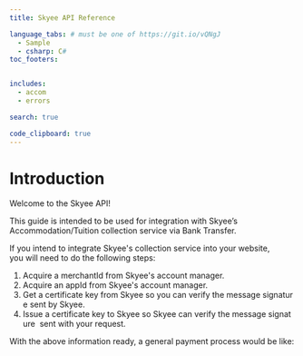 ```yaml
---
title: Skyee API Reference

language_tabs: # must be one of https://git.io/vQNgJ
  - Sample
  - csharp: C#
toc_footers:


includes:
  - accom
  - errors

search: true

code_clipboard: true
---
```


# Introduction

Welcome to the Skyee API!

This guide is intended to be used for integration with Skyee’s Accommodation/Tuition collection service via Bank Transfer.

If you intend to integrate Skyee's collection service into your website,
you will need to do the following steps:

1. Acquire a merchantId from Skyee's account manager.
2. Acquire an appId from Skyee's account manager.
3. Get a certificate key from Skyee so you can verify the message signature sent by Skyee.
4. Issue a certificate key to Skyee so Skyee can verify the message signature 
sent with your request.

With the above information ready, a general payment process would be like:
